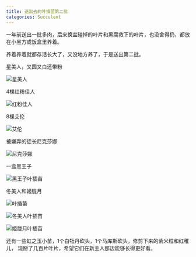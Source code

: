```yaml
---
title: 送出去的叶插苗第二批
categories: Succulent
---
```


一年前送出一批多肉，后来换盆碰掉的叶片和黑腐救下的叶片，也没舍得扔，都放在小黑方或饭盒里养着。

养着养着就都存活长大了，又没地方养了，于是送出第二批。

星美人，又圆又白还带粉

![星美人](/assets/posts-img/20180906/DSC00558.JPG)

<!-- more -->

4棵红粉佳人

![红粉佳人](/assets/posts-img/20180906/DSC00561.JPG)

8棵艾伦

![艾伦](/assets/posts-img/20180906/DSC00564.JPG)

被嫌弃的徒长尼克莎娜

![尼克莎娜](/assets/posts-img/20180906/DSC00556.JPG)

一盒黑王子

![黑王子叶插苗](/assets/posts-img/20180906/DSC00753.JPG)

冬美人和姬胧月

![叶插苗](/assets/posts-img/20180906/DSC00596.JPG)

![冬美人叶插苗](/assets/posts-img/20180906/DSC00586.JPG)

![姬胧月叶插苗](/assets/posts-img/20180906/DSC00599.JPG)

还有一些虹之玉小苗，1个白牡丹砍头，1个马库斯砍头，修剪下来的紫米粒和红稚儿，
现掰了几百片叶片，希望它们在新主人那边能够长得更好看。